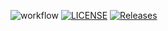 ![workflow](https://github.com/vitaliturk/sem/actions/workflows/main.yml/badge.svg)
[![LICENSE](https://img.shields.io/github/license/vitaliturk/sem.svg?style=flat-square)](https://github.com/vitaliturk/sem/blob/master/LICENSE)
[![Releases](https://img.shields.io/github/release/vitaliturk/sem/all.svg?style=flat-square)](https://github.com/vitaliturk/sem/releases)